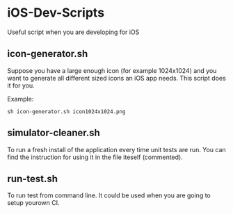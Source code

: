 # iOS-Dev-Scripts
Useful script when you are developing for iOS

## icon-generator.sh
Suppose you have a large enough icon (for example 1024x1024) and you want to generate all different sized icons an iOS app needs. This script does it for you.

Example:

`sh icon-generator.sh icon1024x1024.png`

## simulator-cleaner.sh
To run a fresh install of the application every time unit tests are run.
You can find the instruction for using it in the file iteself (commented).

## run-test.sh
To run test from command line. It could be used when you are going to setup yourown CI.
